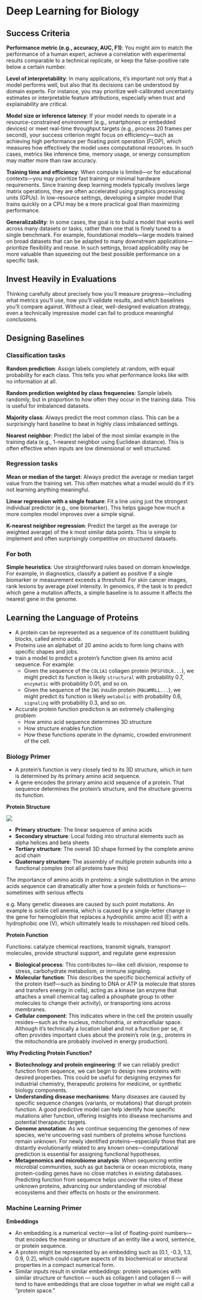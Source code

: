 # Deep Learning for Biology

## Success Criteria

**Performance metric (e.g., accuracy, AUC, F1)**: You might aim to match the performance of a human expert, achieve a correlation with experimental results comparable to a technical replicate, or keep the false-positive rate below a certain number.

**Level of interpretability**: In many applications, it’s important not only that a model performs well, but also that its decisions can be understood by domain experts. For instance, you may prioritize well-calibrated uncertainty estimates or interpretable feature attributions, especially when trust and explainability are critical.

**Model size or inference latency**: If your model needs to operate in a resource-constrained environment (e.g., smartphones or embedded devices) or meet real-time throughput targets (e.g., process 20 frames per second), your success criterion might focus on efficiency—such as achieving high performance per floating point operation (FLOP), which measures how effectively the model uses computational resources. In such cases, metrics like inference time, memory usage, or energy consumption may matter more than raw accuracy.

**Training time and efficiency**: When compute is limited—or for educational contexts—you may prioritize fast training or minimal hardware requirements. Since training deep learning models typically involves large matrix operations, they are often accelerated using graphics processing units (GPUs). In low-resource settings, developing a simpler model that trains quickly on a CPU may be a more practical goal than maximizing performance.

**Generalizability**: In some cases, the goal is to build a model that works well across many datasets or tasks, rather than one that is finely tuned to a single benchmark. For example, foundational models—large models trained on broad datasets that can be adapted to many downstream applications—prioritize flexibility and reuse. In such settings, broad applicability may be more valuable than squeezing out the best possible performance on a specific task.

## Invest Heavily in Evaluations

Thinking carefully about precisely how you’ll measure progress—including what metrics you’ll use, how you’ll validate results, and which baselines you’ll compare against. Without a clear, well-designed evaluation strategy, even a technically impressive model can fail to produce meaningful conclusions.

## Designing Baselines

### Classification tasks

**Random prediction**: Assign labels completely at random, with equal probability for each class. This tells you what performance looks like with no information at all.

**Random prediction weighted by class frequencies**: Sample labels randomly, but in proportion to how often they occur in the training data. This is useful for imbalanced datasets.

**Majority class**: Always predict the most common class. This can be a surprisingly hard baseline to beat in highly class imbalanced settings.

**Nearest neighbor**: Predict the label of the most similar example in the training data (e.g., 1-nearest neighbor using Euclidean distance). This is often effective when inputs are low dimensional or well structured.

### Regression tasks

**Mean or median of the target**: Always predict the average or median target value from the training set. This often matches what a model would do if it’s not learning anything meaningful.

**Linear regression with a single feature**: Fit a line using just the strongest individual predictor (e.g., one biomarker). This helps gauge how much a more complex model improves over a simple signal.

**K-nearest neighbor regression**: Predict the target as the average (or weighted average) of the k most similar data points. This is simple to implement and often surprisingly competitive on structured datasets.

### For both

**Simple heuristics**: Use straightforward rules based on domain knowledge. For example, in diagnostics, classify a patient as positive if a single biomarker or measurement exceeds a threshold. For skin cancer images, rank lesions by average pixel intensity. In genomics, if the task is to predict which gene a mutation affects, a simple baseline is to assume it affects the nearest gene in the genome.

## Learning the Language of Proteins

- A protein can be represented as a sequence of its constituent building blocks, called amino acids.
- Proteins use an alphabet of 20 amino acids to form long chains with specific shapes and jobs.
- train a model to predict a protein’s function given its amino acid sequence. For example:
  - Given the sequence of the `COL1A1` collagen protein (`MFSFVDLR...`), we might predict its function is likely `structural` with probability 0.7, `enzymatic` with probability 0.01, and so on.
  - Given the sequence of the `INS` insulin protein (`MALWMRLL...`), we might predict its function is likely `metabolic` with probability 0.6, `signaling` with probability 0.3, and so on.
- Accurate protein function prediction is an extremely challenging problem
  - How amino acid sequence determines 3D structure
  - How structure enables function
  - How these functions operate in the dynamic, crowded environment of the cell.

### Biology Primer 

- A protein’s function is very closely tied to its 3D structure, which in turn is determined by its primary amino acid sequence.
- A gene encodes the primary amino acid sequence of a protein. That sequence determines the protein’s structure, and the structure governs its function.

**Protein Structure**

![](images/001.png)

- **Primary structure**: The linear sequence of amino acids
- **Secondary structure**: Local folding into structural elements such as alpha helices and beta sheets
- **Tertiary structure**: The overall 3D shape formed by the complete amino acid chain
- **Quaternary structure**: The assembly of multiple protein subunits into a functional complex (not all proteins have this)

The importance of amino acids in proteins: a single substitution in the amino acids sequence can dramatically alter how a protein folds or functions—sometimes with serious effects

e.g. Many genetic diseases are caused by such point mutations. An example is sickle cell anemia, which is caused by a single-letter change in the gene for hemoglobin that replaces a hydrophilic amino acid (E) with a hydrophobic one (V), which ultimately leads to misshapen red blood cells.

**Protein Function**

Functions: catalyze chemical reactions, transmit signals, transport molecules, provide structural support, and regulate gene expression

- **Biological process**: This contributes to—like cell division, response to stress, carbohydrate metabolism, or immune signaling.
- **Molecular function**: This describes the specific biochemical activity of the protein itself—such as binding to DNA or ATP (a molecule that stores and transfers energy in cells), acting as a kinase (an enzyme that attaches a small chemical tag called a phosphate group to other molecules to change their activity), or transporting ions across membranes.
- **Cellular component**: This indicates where in the cell the protein usually resides—such as the nucleus, mitochondria, or extracellular space. Although it’s technically a location label and not a function per se, it often provides important clues about the protein’s role (e.g., proteins in the mitochondria are probably involved in energy production).

**Why Predicting Protein Function?**

- **Biotechnology and protein engineering**: If we can reliably predict function from sequence, we can begin to design new proteins with desired properties. This could be useful for designing enzymes for industrial chemistry, therapeutic proteins for medicine, or synthetic biology components.
- **Understanding disease mechanisms**: Many diseases are caused by specific sequence changes (variants, or mutations) that disrupt protein function. A good predictive model can help identify how specific mutations alter function, offering insights into disease mechanisms and potential therapeutic targets.
- **Genome annotation**: As we continue sequencing the genomes of new species, we’re uncovering vast numbers of proteins whose functions remain unknown. For newly identified proteins—especially those that are distantly evolutionarily related to any known ones—computational prediction is essential for assigning functional hypotheses.
- **Metagenomics and microbiome analysis**: When sequencing entire microbial communities, such as gut bacteria or ocean microbiota, many protein-coding genes have no close matches in existing databases. Predicting function from sequence helps uncover the roles of these unknown proteins, advancing our understanding of microbial ecosystems and their effects on hosts or the environment.

### Machine Learning Primer

**Embeddings**

- An embedding is a numerical vector—a list of floating-point numbers—that encodes the meaning or structure of an entity like a word, sentence, or protein sequence. 
- A protein might be represented by an embedding such as [0.1, -0.3, 1.3, 0.9, 0.2], which could capture aspects of its biochemical or structural properties in a compact numerical form.
- Similar inputs result in similar embeddings: protein sequences with similar structure or function — such as collagen I and collagen II — will tend to have embeddings that are close together in what we might call a “protein space.”
